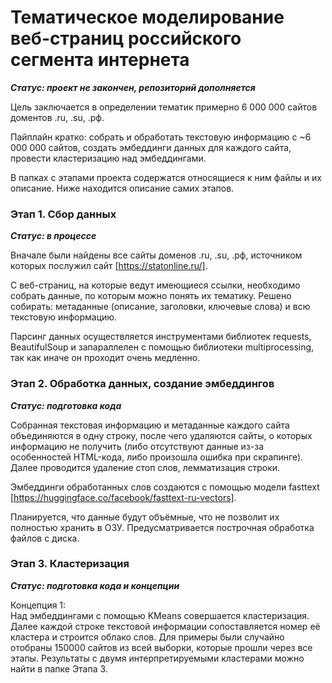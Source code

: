 # Тематическое моделирование веб-страниц российского сегмента интернета
***Статус: проект не закончен, репозиторий дополняется***

Цель заключается в определении тематик примерно 6 000 000 сайтов доментов .ru, .su, .рф.

Пайплайн кратко: собрать и обработать текстовую информацию с ~6 000 000 сайтов, создать эмбеддинги данных для каждого сайта, провести кластеризацию над эмбеддингами.

В папках с этапами проекта содержатся относящиеся к ним файлы и их описание. Ниже находится описание самих этапов.

### Этап 1. Сбор данных
***Статус: в процессе***

Вначале были найдены все сайты доменов .ru, .su, .рф, источником которых послужил сайт [https://statonline.ru/].

С веб-страниц, на которые ведут имеющиеся ссылки, необходимо собрать данные, по которым можно понять их тематику. Решено собирать: метаданные (описание, заголовки, ключевые слова) и всю текстовую информацию. 

Парсинг данных осуществляется инструментами библиотек requests, BeautifulSoup и запараллелен с помощью библиотеки multiprocessing, так как иначе он проходит очень медленно.

### Этап 2. Обработка данных, создание эмбеддингов 
***Статус: подготовка кода***

Собранная текстовая информацию и метаданные каждого сайта объединяются в одну строку, после чего удаляются сайты, о которых информацию не получить (либо отсутствуют данные из-за особенностей HTML-кода, либо произошла ошибка при скрапинге). Далее проводится удаление стоп слов, лемматизация строки.

Эмбеддинги обработанных слов создаются с помощью модели fasttext [https://huggingface.co/facebook/fasttext-ru-vectors].

Планируется, что данные будут объёмные, что не позволит их полностью хранить в ОЗУ. Предусматривается построчная обработка файлов с диска.

### Этап 3. Кластеризация 
***Статус: подготовка кода и концепции***

Концепция 1:
<br>Над эмбеддингами с помощью KMeans совершается кластеризация. Далее каждой строке текстовой информации сопоставляется номер её кластера и строится облако слов. Для примеры были случайно отобраны 150000 сайтов из всей выборки, которые прошли через все этапы. Результаты с двумя интерпретируемыми кластерами можно найти в папке Этапа 3.<br/>




